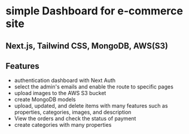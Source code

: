 # simple Dashboard for e-commerce site
## Next.js, Tailwind CSS, MongoDB, AWS(S3)

## Features
- authentication dashboard with Next Auth
- select the admin's emails and enable the route to specific pages
- upload images to the AWS S3 bucket
- create MongoDB models 
- upload, updated, and delete items with many features such as properties, categories, images, and description
- View the orders and check the status of payment
- create categories with many properties 
